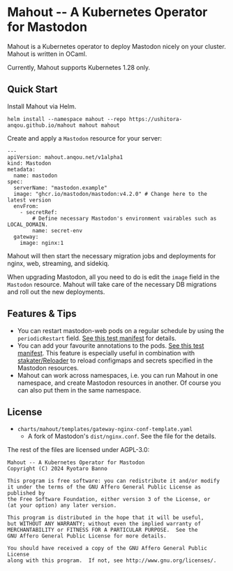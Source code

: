 # Mahout -- A Kubernetes Operator for Mastodon

Mahout is a Kubernetes operator to deploy Mastodon nicely on your cluster. Mahout is written in OCaml.

Currently, Mahout supports Kubernetes 1.28 only.

## Quick Start

Install Mahout via Helm.

```
helm install --namespace mahout --repo https://ushitora-anqou.github.io/mahout mahout mahout
```

Create and apply a `Mastodon` resource for your server:
```
---
apiVersion: mahout.anqou.net/v1alpha1
kind: Mastodon
metadata:
  name: mastodon
spec:
  serverName: "mastodon.example"
  image: "ghcr.io/mastodon/mastodon:v4.2.0" # Change here to the latest version
  envFrom:
    - secretRef:
        # Define necessary Mastodon's environment vairables such as LOCAL_DOMAIN.
        name: secret-env
  gateway:
    image: nginx:1
```
Mahout will then start the necessary migration jobs and deployments for nginx, web, streaming, and sidekiq.

When upgrading Mastodon, all you need to do is edit the `image` field in the `Mastodon` resource.
Mahout will take care of the necessary DB migrations and roll out the new deployments.

## Features & Tips

- You can restart mastodon-web pods on a regular schedule by using the `periodicRestart` field. [See this test manifest](https://github.com/ushitora-anqou/mahout/blob/d8abd2c92a27064f6f4c3567548582b7992ae124/e2e/manifests/mastodon0-v4.2.0-restart.yaml#L30-L31) for details.
- You can add your favourite annotations to the pods. [See this test manifest](https://github.com/ushitora-anqou/mahout/blob/d8abd2c92a27064f6f4c3567548582b7992ae124/e2e/manifests/mastodon0-v4.2.0-restart.yaml#L28-L29). This feature is especially useful in combination with [stakater/Reloader](https://github.com/stakater/Reloader) to reload configmaps and secrets specified in the Mastodon resources.
- Mahout can work across namespaces, i.e. you can run Mahout in one namespace, and create Mastodon resources in another. Of course you can also put them in the same namespace.

## License

- `charts/mahout/templates/gateway-nginx-conf-template.yaml`
  - A fork of Mastodon's `dist/nginx.conf`. See the file for the details.

The rest of the files are licensed under AGPL-3.0:

```
Mahout -- A Kubernetes Operator for Mastodon
Copyright (C) 2024 Ryotaro Banno

This program is free software: you can redistribute it and/or modify
it under the terms of the GNU Affero General Public License as published by
the Free Software Foundation, either version 3 of the License, or
(at your option) any later version.

This program is distributed in the hope that it will be useful,
but WITHOUT ANY WARRANTY; without even the implied warranty of
MERCHANTABILITY or FITNESS FOR A PARTICULAR PURPOSE.  See the
GNU Affero General Public License for more details.

You should have received a copy of the GNU Affero General Public License
along with this program.  If not, see http://www.gnu.org/licenses/.
```
